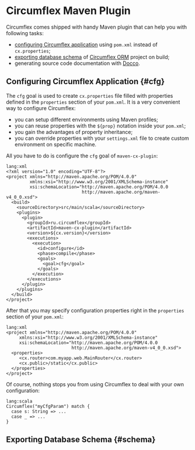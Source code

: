 Circumflex Maven Plugin
=======================

Circumflex comes shipped with handy Maven plugin that can help you with following tasks:

  * [configuring Circumflex application](#cfg) using `pom.xml` instead of `cx.properties`;
  * [exporting database schema](#schema) of [Circumflex ORM](/orm.html) project on build;
  * generating source code documentation with [Docco](/index.html#docco).

## Configuring Circumflex Application    {#cfg}

The `cfg` goal is used to create `cx.properties` file filled with properties defined in
the `properties` section of your `pom.xml`. It is a very convenient way to configure Circumflex:

  * you can setup different environments using Maven profiles;
  * you can reuse properties with the `${prop}` notation inside your `pom.xml`;
  * you gain the advantages of property inheritance;
  * you can override properties with your `settings.xml` file to create custom environment
  on specific machine.

All you have to do is configure the `cfg` goal of `maven-cx-plugin`:

    lang:xml
    <?xml version="1.0" encoding="UTF-8"?>
    <project xmlns="http://maven.apache.org/POM/4.0.0"
             xmlns:xsi="http://www.w3.org/2001/XMLSchema-instance"
             xsi:schemaLocation="http://maven.apache.org/POM/4.0.0
                                 http://maven.apache.org/maven-v4_0_0.xsd">
      <build>
        <sourceDirectory>src/main/scala</sourceDirectory>
        <plugins>
          <plugin>
            <groupId>ru.circumflex</groupId>
            <artifactId>maven-cx-plugin</artifactId>
            <version>${cx.version}</version>
            <executions>
              <execution>
                <id>configure</id>
                <phase>compile</phase>
                <goals>
                  <goal>cfg</goal>
                </goals>
              </execution>
            </executions>
          </plugin>
        </plugins>
      </build>
    </project>

After that you may specify configuration properties right in the `properties` section of
your `pom.xml`:

    lang:xml
    <project xmlns="http://maven.apache.org/POM/4.0.0"
         xmlns:xsi="http://www.w3.org/2001/XMLSchema-instance"
         xsi:schemaLocation="http://maven.apache.org/POM/4.0.0
                             http://maven.apache.org/maven-v4_0_0.xsd">
      <properties>
         <cx.router>com.myapp.web.MainRouter</cx.router>
         <cx.public>/static</cx.public>
      </properties>
    </project>

Of course, nothing stops you from using Circumflex to deal with your own configuration:

    lang:scala
    Circumflex("myCfgParam") match {
      case s: String => ...
      case _ => ...
    }

## Exporting Database Schema   {#schema}

